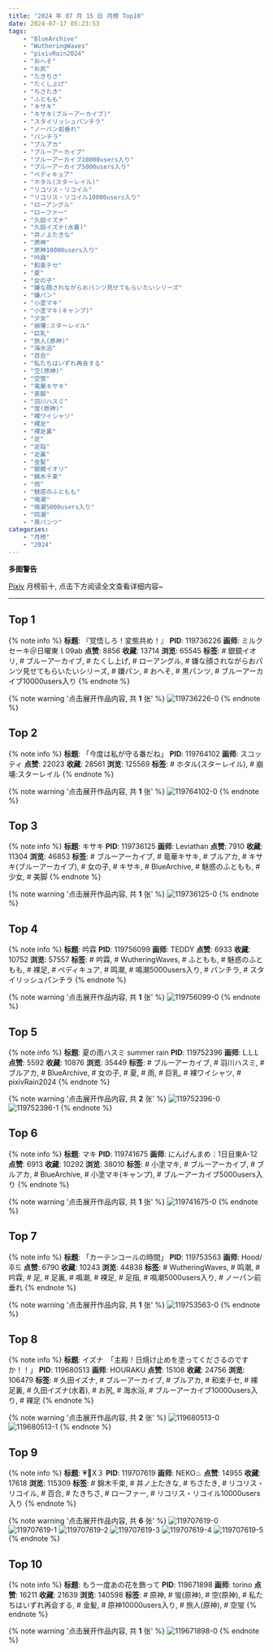```yaml
---
title: "2024 年 07 月 15 日 月榜 Top10"
date: 2024-07-17 05:23:53
tags:
    - "BlueArchive"
    - "WutheringWaves"
    - "pixivRain2024"
    - "おへそ"
    - "お尻"
    - "たきちさ"
    - "たくし上げ"
    - "ちさたき"
    - "ふともも"
    - "キサキ"
    - "キサキ(ブルーアーカイブ)"
    - "スタイリッシュパンチラ"
    - "ノーパン前垂れ"
    - "パンチラ"
    - "ブルアカ"
    - "ブルーアーカイブ"
    - "ブルーアーカイブ10000users入り"
    - "ブルーアーカイブ5000users入り"
    - "ペディキュア"
    - "ホタル(スターレイル)"
    - "リコリス・リコイル"
    - "リコリス・リコイル10000users入り"
    - "ローアングル"
    - "ローファー"
    - "久田イズナ"
    - "久田イズナ(水着)"
    - "井ノ上たきな"
    - "原神"
    - "原神10000users入り"
    - "吟霖"
    - "和楽チセ"
    - "夏"
    - "女の子"
    - "嫌な顔されながらおパンツ見せてもらいたいシリーズ"
    - "嫌パン"
    - "小塗マキ"
    - "小塗マキ(キャンプ)"
    - "少女"
    - "崩壊:スターレイル"
    - "巨乳"
    - "旅人(原神)"
    - "海水浴"
    - "百合"
    - "私たちはいずれ再会する"
    - "空(原神)"
    - "空蛍"
    - "竜華キサキ"
    - "美脚"
    - "羽川ハスミ"
    - "蛍(原神)"
    - "裸ワイシャツ"
    - "裸足"
    - "裸足裏"
    - "足"
    - "足指"
    - "足裏"
    - "金髪"
    - "銀鏡イオリ"
    - "錦木千束"
    - "雨"
    - "魅惑のふともも"
    - "鳴潮"
    - "鳴潮5000users入り"
    - "鸣潮"
    - "黒パンツ"
categories:
    - "月榜"
    - "2024"
---
```


<i class="fa fa-triangle-exclamation"></i>**多图警告**<i class="fa fa-triangle-exclamation"></i>

[Pixiv](https://www.pixiv.net/) 月榜前十, 点击下方阅读全文查看详细内容~

<!-- more -->

---

## Top 1

{% note info %}
**标题**: 『覚悟しろ！変態共め！』
**PID**: 119736226 **画师**: ミルクセーキ＠日曜東ｌ09ab
**点赞**: 8856 **收藏**: 13714 **浏览**: 65545
**标签**: # 銀鏡イオリ, # ブルーアーカイブ, # たくし上げ, # ローアングル, # 嫌な顔されながらおパンツ見せてもらいたいシリーズ, # 嫌パン, # おへそ, # 黒パンツ, # ブルーアーカイブ10000users入り
{% endnote %}

{% note warning '点击展开作品内容, 共 **1** 张' %}
![119736226-0](https://i.pixiv.re/img-original/img/2024/06/18/00/00/49/119736226_p0.jpg)
{% endnote %}

## Top 2

{% note info %}
**标题**: 「今度は私が守る番だね」
**PID**: 119764102 **画师**: スコッティ
**点赞**: 22023 **收藏**: 28561 **浏览**: 125569
**标签**: # ホタル(スターレイル), # 崩壊:スターレイル
{% endnote %}

{% note warning '点击展开作品内容, 共 **1** 张' %}
![119764102-0](https://i.pixiv.re/img-original/img/2024/06/19/00/00/46/119764102_p0.jpg)
{% endnote %}

## Top 3

{% note info %}
**标题**: キサキ
**PID**: 119736125 **画师**: Leviathan
**点赞**: 7910 **收藏**: 11304 **浏览**: 46853
**标签**: # ブルーアーカイブ, # 竜華キサキ, # ブルアカ, # キサキ(ブルーアーカイブ), # 女の子, # キサキ, # BlueArchive, # 魅惑のふともも, # 少女, # 美脚
{% endnote %}

{% note warning '点击展开作品内容, 共 **1** 张' %}
![119736125-0](https://i.pixiv.re/img-original/img/2024/06/18/00/00/23/119736125_p0.jpg)
{% endnote %}

## Top 4

{% note info %}
**标题**: 吟霖
**PID**: 119756099 **画师**: TEDDY
**点赞**: 6933 **收藏**: 10752 **浏览**: 57557
**标签**: # 吟霖, # WutheringWaves, # ふともも, # 魅惑のふともも, # 裸足, # ペディキュア, # 鸣潮, # 鳴潮5000users入り, # パンチラ, # スタイリッシュパンチラ
{% endnote %}

{% note warning '点击展开作品内容, 共 **1** 张' %}
![119756099-0](https://i.pixiv.re/img-original/img/2024/06/18/19/48/51/119756099_p0.jpg)
{% endnote %}

## Top 5

{% note info %}
**标题**: 夏の雨ハスミ summer rain
**PID**: 119752396 **画师**: L.L.L
**点赞**: 5592 **收藏**: 10876 **浏览**: 35449
**标签**: # ブルーアーカイブ, # 羽川ハスミ, # ブルアカ, # BlueArchive, # 女の子, # 夏, # 雨, # 巨乳, # 裸ワイシャツ, # pixivRain2024
{% endnote %}

{% note warning '点击展开作品内容, 共 **2** 张' %}
![119752396-0](https://i.pixiv.re/img-original/img/2024/06/18/17/28/33/119752396_p0.png)
![119752396-1](https://i.pixiv.re/img-original/img/2024/06/18/17/28/33/119752396_p1.png)
{% endnote %}

## Top 6

{% note info %}
**标题**: マキ
**PID**: 119741675 **画师**: にんげんまめ￤1日目東A-12
**点赞**: 6913 **收藏**: 10292 **浏览**: 38010
**标签**: # 小塗マキ, # ブルーアーカイブ, # ブルアカ, # BlueArchive, # 小塗マキ(キャンプ), # ブルーアーカイブ5000users入り
{% endnote %}

{% note warning '点击展开作品内容, 共 **1** 张' %}
![119741675-0](https://i.pixiv.re/img-original/img/2024/06/18/04/31/42/119741675_p0.png)
{% endnote %}

## Top 7

{% note info %}
**标题**: 「カーテンコールの時間」
**PID**: 119753563 **画师**: Hood/후드
**点赞**: 6790 **收藏**: 10243 **浏览**: 44838
**标签**: # WutheringWaves, # 鸣潮, # 吟霖, # 足, # 足裏, # 鳴潮, # 裸足, # 足指, # 鳴潮5000users入り, # ノーパン前垂れ
{% endnote %}

{% note warning '点击展开作品内容, 共 **1** 张' %}
![119753563-0](https://i.pixiv.re/img-original/img/2024/06/18/18/10/22/119753563_p0.png)
{% endnote %}

## Top 8

{% note info %}
**标题**: イズナ　「主殿！日焼け止めを塗ってくださるのですか！！」
**PID**: 119680513 **画师**: HOURAKU
**点赞**: 15108 **收藏**: 24756 **浏览**: 106479
**标签**: # 久田イズナ, # ブルーアーカイブ, # ブルアカ, # 和楽チセ, # 裸足裏, # 久田イズナ(水着), # お尻, # 海水浴, # ブルーアーカイブ10000users入り, # 裸足
{% endnote %}

{% note warning '点击展开作品内容, 共 **2** 张' %}
![119680513-0](https://i.pixiv.re/img-original/img/2024/06/16/08/00/07/119680513_p0.jpg)
![119680513-1](https://i.pixiv.re/img-original/img/2024/06/16/08/00/07/119680513_p1.jpg)
{% endnote %}

## Top 9

{% note info %}
**标题**: 💗💙X３
**PID**: 119707619 **画师**: NEKO♨
**点赞**: 14955 **收藏**: 17618 **浏览**: 115309
**标签**: # 錦木千束, # 井ノ上たきな, # ちさたき, # リコリス・リコイル, # 百合, # たきちさ, # ローファー, # リコリス・リコイル10000users入り
{% endnote %}

{% note warning '点击展开作品内容, 共 **6** 张' %}
![119707619-0](https://i.pixiv.re/img-original/img/2024/06/17/00/03/26/119707619_p0.jpg)
![119707619-1](https://i.pixiv.re/img-original/img/2024/06/17/00/03/26/119707619_p1.jpg)
![119707619-2](https://i.pixiv.re/img-original/img/2024/06/17/00/03/26/119707619_p2.jpg)
![119707619-3](https://i.pixiv.re/img-original/img/2024/06/17/00/03/26/119707619_p3.jpg)
![119707619-4](https://i.pixiv.re/img-original/img/2024/06/17/00/03/26/119707619_p4.jpg)
![119707619-5](https://i.pixiv.re/img-original/img/2024/06/17/00/03/26/119707619_p5.jpg)
{% endnote %}

## Top 10

{% note info %}
**标题**: もう一度あの花を飾って
**PID**: 119671898 **画师**: torino
**点赞**: 16211 **收藏**: 21639 **浏览**: 140598
**标签**: # 原神, # 蛍(原神), # 空(原神), # 私たちはいずれ再会する, # 金髪, # 原神10000users入り, # 旅人(原神), # 空蛍
{% endnote %}

{% note warning '点击展开作品内容, 共 **1** 张' %}
![119671898-0](https://i.pixiv.re/img-original/img/2024/06/16/00/01/08/119671898_p0.jpg)
{% endnote %}
